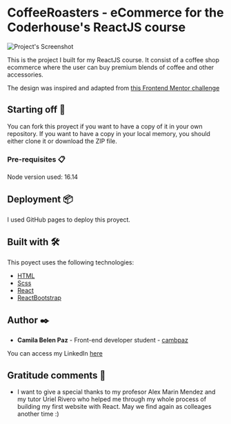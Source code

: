 # CoffeeRoasters - eCommerce for the Coderhouse's ReactJS course

![Project's Screenshot](https://res.cloudinary.com/db8t2tgov/image/upload/v1639827478/Captura_de_Pantalla_2021-12-18_a_la_s_12.35.07_qt1jxp.png)

This is the project I built for my ReactJS course. It consist of a coffee shop ecommerce where the user can buy premium blends of coffee and other accessories.

The design was inspired and adapted from [this Frontend Mentor challenge](https://www.frontendmentor.io/challenges/coffeeroasters-subscription-site-5Fc26HVY6)

## Starting off 🚀

You can fork this proyect if you want to have a copy of it in your own repository. If you want to have a copy in your local memory, you should either clone it or download the ZIP file.
### Pre-requisites 📋

Node version used: 16.14

## Deployment 📦

I used GitHub pages to deploy this proyect.

## Built with 🛠️

This poyect uses the following technologies:

* [HTML](https://developer.mozilla.org/es/docs/Web/HTML) 
* [Scss](https://sass-lang.com/) 
* [React](https://es.reactjs.org/) 
* [ReactBootstrap](https://react-bootstrap.github.io/) 
## Author ✒️

* **Camila Belen Paz** - Front-end developer student - [cambpaz](https://github.com/cambpaz)

You can access my LinkedIn [here](https://www.linkedin.com/in/camilapaz-frontend/)

## Gratitude comments 🎁

* I want to give a special thanks to my profesor Alex Marin Mendez and my tutor Uriel Rivero who helped me through my whole process of building my first website with React. May we find again as colleages another time :) 
